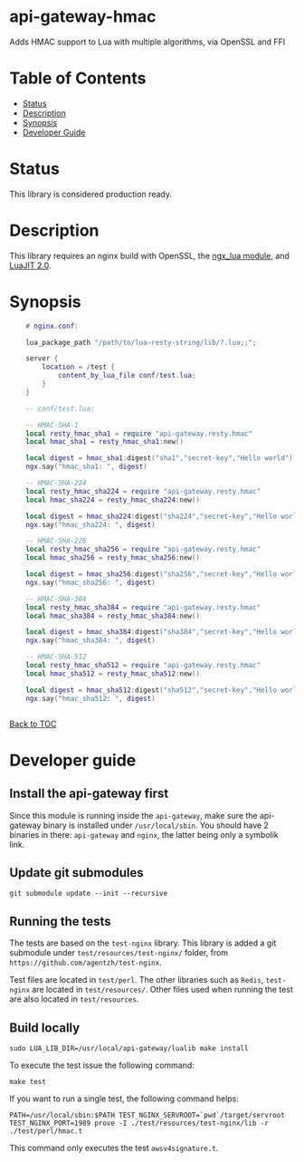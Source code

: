 api-gateway-hmac
================

Adds HMAC support to Lua with multiple algorithms, via OpenSSL and FFI

Table of Contents
=================

* [Status](#status)
* [Description](#description)
* [Synopsis](#synopsis)
* [Developer Guide](#developer-guide)


Status
======

This library is considered production ready.

Description
===========

This library requires an nginx build with OpenSSL,
the [ngx_lua module](http://wiki.nginx.org/HttpLuaModule), and [LuaJIT 2.0](http://luajit.org/luajit.html).


Synopsis
========

```lua
    # nginx.conf:

    lua_package_path "/path/to/lua-resty-string/lib/?.lua;;";

    server {
        location = /test {
            content_by_lua_file conf/test.lua;
        }
    }

    -- conf/test.lua:

    -- HMAC-SHA-1
    local resty_hmac_sha1 = require "api-gateway.resty.hmac"
    local hmac_sha1 = resty_hmac_sha1:new()

    local digest = hmac_sha1:digest("sha1","secret-key","Hello world")
    ngx.say("hmac_sha1: ", digest)

    -- HMAC-SHA-224
    local resty_hmac_sha224 = require "api-gateway.resty.hmac"
    local hmac_sha224 = resty_hmac_sha224:new()

    local digest = hmac_sha224:digest("sha224","secret-key","Hello world")
    ngx.say("hmac_sha224: ", digest)

    -- HMAC-SHA-226
    local resty_hmac_sha256 = require "api-gateway.resty.hmac"
    local hmac_sha256 = resty_hmac_sha256:new()

    local digest = hmac_sha256:digest("sha256","secret-key","Hello world")
    ngx.say("hmac_sha256: ", digest)

    -- HMAC-SHA-384
    local resty_hmac_sha384 = require "api-gateway.resty.hmac"
    local hmac_sha384 = resty_hmac_sha384:new()

    local digest = hmac_sha384:digest("sha384","secret-key","Hello world")
    ngx.say("hmac_sha384: ", digest)

    -- HMAC-SHA-512
    local resty_hmac_sha512 = require "api-gateway.resty.hmac"
    local hmac_sha512 = resty_hmac_sha512:new()

    local digest = hmac_sha512:digest("sha512","secret-key","Hello world")
    ngx.say("hmac_sha512: ", digest)



```
[Back to TOC](#table-of-contents)

Developer guide
===============

## Install the api-gateway first
 Since this module is running inside the `api-gateway`, make sure the api-gateway binary is installed under `/usr/local/sbin`.
 You should have 2 binaries in there: `api-gateway` and `nginx`, the latter being only a symbolik link.

## Update git submodules
```
git submodule update --init --recursive
```

## Running the tests
The tests are based on the `test-nginx` library.
This library is added a git submodule under `test/resources/test-nginx/` folder, from `https://github.com/agentzh/test-nginx`.

Test files are located in `test/perl`.
The other libraries such as `Redis`, `test-nginx` are located in `test/resources/`.
Other files used when running the test are also located in `test/resources`.

## Build locally
 ```
sudo LUA_LIB_DIR=/usr/local/api-gateway/lualib make install
 ```

To execute the test issue the following command:
 ```
 make test
 ```

 If you want to run a single test, the following command helps:
 ```
 PATH=/usr/local/sbin:$PATH TEST_NGINX_SERVROOT=`pwd`/target/servroot TEST_NGINX_PORT=1989 prove -I ./test/resources/test-nginx/lib -r ./test/perl/hmac.t
 ```
 This command only executes the test `awsv4signature.t`.
